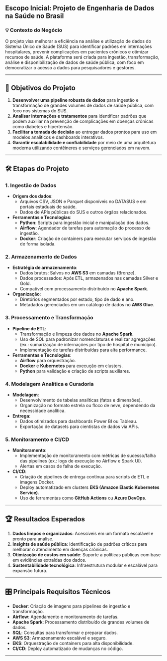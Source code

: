 ## **Escopo Inicial: Projeto de Engenharia de Dados na Saúde no Brasil**

### 💡 **Contexto do Negócio**

O projeto visa melhorar a eficiência na análise e utilização de dados do Sistema Único de Saúde (SUS) para identificar padrões em internações hospitalares, prevenir complicações em pacientes crônicos e otimizar recursos de saúde. A plataforma será criada para ingestão, transformação, análise e disponibilização de dados de saúde pública, com foco em democratizar o acesso a dados para pesquisadores e gestores.

----------

## 🎯 **Objetivos do Projeto**

1.  **Desenvolver uma pipeline robusta de dados** para ingestão e transformação de grandes volumes de dados de saúde pública, com foco nos sistemas do SUS.
2.  **Analisar internações e tratamentos** para identificar padrões que podem auxiliar na prevenção de complicações em doenças crônicas como diabetes e hipertensão.
3.  **Facilitar a tomada de decisão** ao entregar dados prontos para uso em modelos analíticos e dashboards interativos.
4.  **Garantir escalabilidade e confiabilidade** por meio de uma arquitetura moderna utilizando contêineres e serviços gerenciados em nuvem.

----------

## 🛠 **Etapas do Projeto**

### **1. Ingestão de Dados**

-   **Origem dos dados**:
    -   Arquivos CSV, JSON e Parquet disponíveis no DATASUS e em portais estaduais de saúde.
    -   Dados de APIs públicas do SUS e outros órgãos relacionados.
-   **Ferramentas e Tecnologias**:
    -   **Python**: Scripts para ingestão inicial e manipulação dos dados.
    -   **Airflow**: Agendador de tarefas para automação do processo de ingestão.
    -   **Docker**: Criação de containers para executar serviços de ingestão de forma isolada.

### **2. Armazenamento de Dados**

-   **Estratégia de armazenamento**:
    -   Dados brutos: Salvos no **AWS S3** em camadas (Bronze).
    -   Dados processados: Após ETL, armazenados nas camadas Silver e Gold.
    -   Compatível com processamento distribuído no **Apache Spark**.
-   **Organização**:
    -   Diretórios segmentados por estado, tipo de dado e ano.
    -   Metadados gerenciados em um catálogo de dados no **AWS Glue**.

### **3. Processamento e Transformação**

-   **Pipeline de ETL**:
    -   Transformação e limpeza dos dados no **Apache Spark**.
    -   Uso de SQL para padronizar nomenclaturas e realizar agregações (ex.: sumarização de internações por tipo de hospital e município).
    -   Implementação de tarefas distribuídas para alta performance.
-   **Ferramentas e Tecnologias**:
    -   **Airflow** para orquestração.
    -   **Docker** e **Kubernetes** para execução em clusters.
    -   **Python** para validação e criação de scripts auxiliares.

### **4. Modelagem Analítica e Curadoria**

-   **Modelagem**:
    -   Desenvolvimento de tabelas analíticas (fatos e dimensões).
    -   Organização no formato estrela ou floco de neve, dependendo da necessidade analítica.
-   **Entrega**:
    -   Dados otimizados para dashboards Power BI ou Tableau.
    -   Exportação de datasets para cientistas de dados via APIs.

### **5. Monitoramento e CI/CD**

-   **Monitoramento**:
    -   Implementação de monitoramento com métricas de sucesso/falha das pipelines (ex.: logs de execução no Airflow e Spark UI).
    -   Alertas em casos de falha de execução.
-   **CI/CD**:
    -   Criação de pipelines de entrega contínua para scripts de ETL e imagens Docker.
    -   Deploy automatizado em clusters **EKS (Amazon Elastic Kubernetes Service)**.
    -   Uso de ferramentas como **GitHub Actions** ou **Azure DevOps**.

----------

## 🏆 **Resultados Esperados**

1.  **Dados limpos e organizados**: Acessíveis em um formato escalável e pronto para análise.
2.  **Insights de saúde pública**: Identificação de padrões críticos para melhorar o atendimento em doenças crônicas.
3.  **Otimização de custos em saúde**: Suporte a políticas públicas com base em evidências extraídas dos dados.
4.  **Sustentabilidade tecnológica**: Infraestrutura modular e escalável para expansão futura.

----------

## 🎛 **Principais Requisitos Técnicos**

-   **Docker**: Criação de imagens para pipelines de ingestão e transformação.
-   **Airflow**: Agendamento e monitoramento de tarefas.
-   **Apache Spark**: Processamento distribuído de grandes volumes de dados.
-   **SQL**: Consultas para transformar e preparar dados.
-   **AWS S3**: Armazenamento escalável e seguro.
-   **EKS**: Orquestração de containers para alta disponibilidade.
-   **CI/CD**: Deploy automatizado de mudanças no código.

----------
